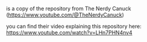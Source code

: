 is a copy of the repository from 
The Nerdy Canuck (https://www.youtube.com/@TheNerdyCanuck)

you can find their video explaining this repository here: https://www.youtube.com/watch?v=LHn7PHN4nv4
